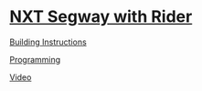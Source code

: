 # [NXT Segway with Rider](http://nxtprograms.com/NXT2/segway)

[Building Instructions](http://nxtprograms.com/NXT2/segway/steps.html)

[Programming](http://nxtprograms.com/NXT2/segway/steps.html#Program)

[Video](http://www.youtube.com/watch?v=q9ZONn3p1LI)
